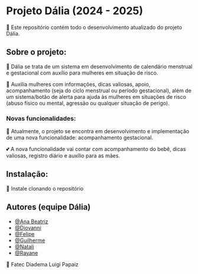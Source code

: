 # Projeto Dália (2024 - 2025)

🔎 Este repositório contém todo o desenvolvimento atualizado do projeto Dália.

## Sobre o projeto:

🌺 Dália se trata de um sistema em desenvolvimento de calendário menstrual e gestacional com
auxílio para mulheres em situação de risco.

📰 Auxilia mulheres com informações, dicas valiosas, apoio, acompanhamento (seja do ciclo menstrual ou
período gestacional), além de um sistema/botão de alerta para ajuda às mulheres em situações de risco
(abuso físico ou mental, agressão ou qualquer situação de perigo).

### Novas funcionalidades:

🌱 Atualmente, o projeto se encontra em desenvolvimento e implementação de uma nova funcionalidade: acompanhamento
gestacional.

💕 A nova funcionalidade vai contar com acompanhamento do bebê, dicas valiosas, registro diário e auxílio para 
as mães.

## Instalação:

📌 Instale clonando o repositório
    
## Autores (equipe Dália)

- [@Ana Beatriz](https://github.com/ana-bia07)
- [@Diovanni](https://github.com/)
- [@Felipe](https://github.com/)
- [@Guilherme](https://github.com/GuilhermeSouza198)
- [@Natali](https://github.com/nouveauromance)
- [@Rayane](https://github.com/RayaneBarrosM)

📍 Fatec Diadema Luigi Papaiz 
